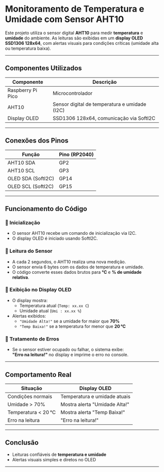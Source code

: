 #  Monitoramento de Temperatura e Umidade com  Sensor AHT10

Este projeto utiliza o sensor digital **AHT10** para medir **temperatura** e **umidade** do ambiente. As leituras são exibidas em um **display OLED SSD1306 128x64**, com alertas visuais para condições críticas (umidade alta ou temperatura baixa).

---

## Componentes Utilizados

| Componente        | Descrição                                       |
|-------------------|--------------------------------------------------|
| Raspberry Pi Pico | Microcontrolador                                |
| AHT10             | Sensor digital de temperatura e umidade (I2C)   |
| Display OLED      | SSD1306 128x64, comunicação via SoftI2C         |

---

## Conexões dos Pinos

| Função               | Pino (RP2040) |
|----------------------|---------------|
| AHT10 SDA            | GP2           |
| AHT10 SCL            | GP3           |
| OLED SDA (SoftI2C)   | GP14          |
| OLED SCL (SoftI2C)   | GP15          |

---

## Funcionamento do Código

### 🔹 Inicialização
- O sensor AHT10 recebe um comando de inicialização via I2C.
- O display OLED é iniciado usando SoftI2C.

### 🔹 Leitura do Sensor
- A cada 2 segundos, o AHT10 realiza uma nova medição.
- O sensor envia 6 bytes com os dados de temperatura e umidade.
- O código converte esses dados brutos para **°C** e **% de umidade relativa**.

### 🔹 Exibição no Display OLED
- O display mostra:
  - Temperatura atual (`Temp: xx.xx C`)
  - Umidade atual (`Umi : xx.xx %`)
- Alertas exibidos:
  - `"Umidade Alta!"` se a umidade for maior que **70%**
  - `"Temp Baixa!"` se a temperatura for menor que **20 °C**

### 🔹 Tratamento de Erros
- Se o sensor estiver ocupado ou falhar, o sistema exibe:  
  **"Erro na leitura!"** no display e imprime o erro no console.

---

## Comportamento Real

| Situação                    | Display OLED                   |
|-----------------------------|---------------------------------|
| Condições normais           | Temperatura e umidade atuais   |
| Umidade > 70%               | Mostra alerta "Umidade Alta!"  |
| Temperatura < 20 °C         | Mostra alerta "Temp Baixa!"    |
| Erro na leitura             | "Erro na leitura!"             |

---

## Conclusão

- Leituras confiáveis de **temperatura e umidade**
- Alertas visuais simples e diretos no OLED

---
